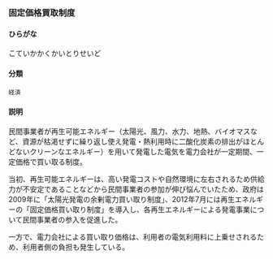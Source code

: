 <div style="display:none;">

## [あ行](securities-terms?id=あ行)
## [か行](securities-terms?id=か行)

</div>

### 固定価格買取制度

#### ひらがな

こていかかくかいとりせいど

#### 分類

`経済`

#### 説明

民間事業者が再生可能エネルギー（太陽光、風力、水力、地熱、バイオマスなど、資源が枯渇せずに繰り返し使え発電・熱利用時に二酸化炭素の排出がほとんどないクリーンなエネルギー）を用いて発電した電気を電力会社が一定期間、一定価格で買い取る制度。
 
当初、再生可能エネルギーは、高い発電コストや自然環境に左右されるため供給力が不安定であることなどから民間事業者の参加が伸び悩んでいたため、政府は2009年に「太陽光発電の余剰電力買い取り制度」、2012年7月には再生エネルギーの「固定価格買い取り制度」を導入し、各再生エネルギーによる発電事業について民間事業者の参入を促進した。
 
一方で、電力会社による買い取り価格は、利用者の電気利用料に上乗せされるため、利用者側の負担も発生している。

<div style="display:none;">

## [さ行](securities-terms?id=さ行)
## [た行](securities-terms?id=た行)
## [な行](securities-terms?id=な行)
## [は行](securities-terms?id=は行)
## [ま行](securities-terms?id=ま行)
## [や行](securities-terms?id=や行)
## [ら行](securities-terms?id=ら行)
## [わ行](securities-terms?id=わ行)
## [英数字・記号](securities-terms?id=英数字・記号)

</div>

